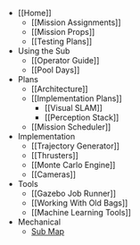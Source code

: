 * [[Home]]
    * [[Mission Assignments]]
    * [[Mission Props]]
    * [[Testing Plans]]
* Using the Sub
    * [[Operator Guide]]
    * [[Pool Days]]
* Plans
    * [[Architecture]]
    * [[Implementation Plans]]
        * [[Visual SLAM]]
        * [[Perception Stack]]
    * [[Mission Scheduler]]
* Implementation
    * [[Trajectory Generator]]
    * [[Thrusters]]
    * [[Monte Carlo Engine]]
    * [[Cameras]]
* Tools
    * [[Gazebo Job Runner]]
    * [[Working With Old Bags]]
    * [[Machine Learning Tools]]
* Mechanical
    * [Sub Map](https://drive.google.com/file/d/0B2qRA9f_CN_9TndLZUNseURVUEk/view?usp=sharing)